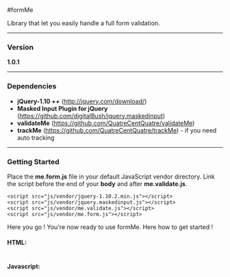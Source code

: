 #formMe

Library that let you easily handle a full form validation.

---

### Version

**1.0.1**

---

### Dependencies

- **jQuery-1.10 ++** (http://jquery.com/download/)
- **Masked Input Plugin for jQuery** (https://github.com/digitalBush/jquery.maskedinput)
- **validateMe** (https://github.com/QuatreCentQuatre/validateMe)
- **trackMe** (https://github.com/QuatreCentQuatre/trackMe) - if you need auto tracking

---

### Getting Started

Place the **me.form.js** file in your default JavaScript vendor directory. Link the script before the end of your **body** and after **me.validate.js**.

```
<script src="js/vendor/jquery-1.10.2.min.js"></script>
<script src="js/vendor/jquery.maskedinput.js"></script>
<script src="js/vendor/me.validate.js"></script>
<script src="js/vendor/me.form.js"></script>
```
Here you go ! You're now ready to use formMe. Here how to get started !

#### HTML:
~~~

~~~

#### Javascript:

~~~

~~~